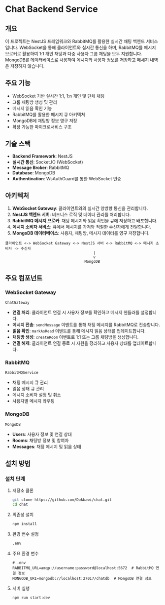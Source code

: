 # Chat Backend Service

## 개요

이 프로젝트는 NestJS 프레임워크와 RabbitMQ를 활용한 실시간 채팅 백엔드 서비스입니다. WebSocket을 통해 클라이언트와 실시간 통신을 하며, RabbitMQ를 메시지 브로커로 활용하여 1:1 개인 채팅과 다중 사용자 그룹 채팅을 모두 지원합니다. MongoDB를 데이터베이스로 사용하여 메시지와 사용자 정보를 저장하고 메세지 내역은 저장하지 않습니다.

## 주요 기능

- WebSocket 기반 실시간 1:1, 1:n 개인 및 단체 채팅
- 그룹 채팅방 생성 및 관리
- 메시지 읽음 확인 기능
- RabbitMQ를 활용한 메시지 큐 아키텍처
- MongoDB에 채팅방 정보 영구 저장
- 확장 가능한 마이크로서비스 구조

## 기술 스택

- **Backend Framework**: NestJS
- **실시간 통신**: Socket.IO (WebSocket)
- **Message Broker**: RabbitMQ
- **Database**: MongoDB
- **Authentication**: WsAuthGuard를 통한 WebSocket 인증

## 아키텍처

1. **WebSocket Gateway**: 클라이언트와의 실시간 양방향 통신을 관리합니다.
2. **NestJS 백엔드 서버**: 비즈니스 로직 및 데이터 관리를 처리합니다.
3. **RabbitMQ 메시지 브로커**: 채팅 메시지와 읽음 확인을 큐에 저장하고 배포합니다.
4. **메시지 소비자 서비스**: 큐에서 메시지를 가져와 적절한 수신자에게 전달합니다.
5. **MongoDB 데이터베이스**: 사용자, 채팅방, 메시지 데이터를 영구 저장합니다.

```
클라이언트 <-> WebSocket Gateway <-> NestJS 서버 <-> RabbitMQ <-> 메시지 소비자 -> 수신자
                                        |
                                        v
                                    MongoDB
```

## 주요 컴포넌트

### WebSocket Gateway

`ChatGateway`

- **연결 처리**: 클라이언트 연결 시 사용자 정보를 확인하고 메시지 핸들러를 설정합니다.
- **메시지 전송**: `sendMessage` 이벤트를 통해 채팅 메시지를 RabbitMQ로 전송합니다.
- **읽음 확인**: `markAsRead` 이벤트를 통해 메시지 읽음 상태를 업데이트합니다.
- **채팅방 생성**: `createRoom` 이벤트로 1:1 또는 그룹 채팅방을 생성합니다.
- **연결 해제**: 클라이언트 연결 종료 시 자원을 정리하고 사용자 상태를 업데이트합니다.

### RabbitMQ

`RabbitMQService`

- 채팅 메시지 큐 관리
- 읽음 상태 큐 관리
- 메시지 소비자 설정 및 취소
- 사용자별 메시지 라우팅

### MongoDB

`MongoDB`

- **Users**: 사용자 정보 및 연결 상태
- **Rooms**: 채팅방 정보 및 참여자
- **Messages**: 채팅 메시지 및 읽음 상태

## 설치 방법

### 설치 단계

1. 저장소 클론

   ```bash
   git clone https://github.com/Dokbawi/chat.git
   cd chat
   ```

2. 의존성 설치

   ```bash
   npm install
   ```

3. 환경 변수 설정

   ```bash
   .env
   ```

4. 주요 환경 변수

   ```
   # .env
   RABBITMQ_URL=amqp://username:password@localhost:5672  # RabbitMQ 연결 정보
   MONGODB_URI=mongodb://localhost:27017/chatdb  # MongoDB 연결 정보
   ```

5. 서버 실행
   ```bash
   npm run start:dev
   ```
